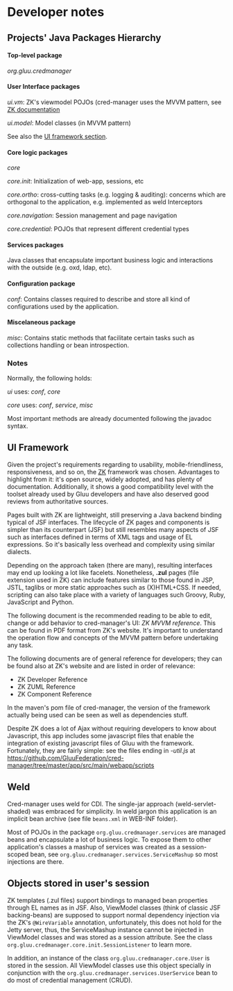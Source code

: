 # Developer notes

## Projects' Java Packages Hierarchy

#### Top-level package

*org.gluu.credmanager*

#### User Interface packages

*ui.vm*: ZK's viewmodel POJOs (cred-manager uses the MVVM pattern, see [ZK documentation](https://www.zkoss.org/documentation) 

*ui.model*: Model classes (in MVVM pattern)

See also the [UI framework section](#ui-framework).

#### Core logic packages

*core* 

*core.init*: Initialization of web-app, sessions, etc 

*core.ortho*: cross-cutting tasks (e.g. logging & auditing): concerns which are orthogonal to the application, e.g. implemented as weld Interceptors 

*core.navigation*: Session management and page navigation 

*core.credential*: POJOs that represent different credential types

#### Services packages

Java classes that encapsulate important business logic and interactions with the outside (e.g. oxd, ldap, etc).

#### Configuration package

*conf*: Contains classes required to describe and store all kind of configurations used by the application.
	
#### Miscelaneous package

*misc*: Contains static methods that facilitate certain tasks such as collections handling or bean introspection.


### Notes

Normally, the following holds:

*ui* uses: *conf*, *core* 

*core* uses: *conf*, *service*, *misc*

Most important methods are already documented following the javadoc syntax.


## UI Framework

Given the project's requirements regarding to usability, mobile-friendliness, responsiveness, and so on, the [ZK](https://www.zkoss.org) framework was chosen. Advantages to highlight from it: it's open source, widely adopted, and has plenty of documentation. Additionally, it shows a good compatibility level with the toolset already used by Gluu developers and have also deserved good reviews from authoritative sources.

Pages built with ZK are lightweight, still preserving a Java backend binding typical of JSF interfaces. The lifecycle of ZK pages and components is simpler than its counterpart (JSF) but still resembles many aspects of JSF such as interfaces defined in terms of XML tags and usage of EL expressions. So it's basically less overhead and complexity using similar dialects.

Depending on the approach taken (there are many), resulting interfaces may end up looking a lot like facelets. Nonetheless, **.zul** pages (file extension used in ZK) can include features similar to those found in JSP, JSTL, taglibs or more static approaches such as (X)HTML+CSS. If needed, scripting can also take place with a variety of languages such Groovy, Ruby, JavaScript and Python.

The following document is the recommended reading to be able to edit, change or add behavior to cred-manager's UI: *ZK MVVM reference*. This can be found in PDF format from ZK's website. It's important to understand the operation flow and concepts of the MVVM pattern before undertaking any task.

The following documents are of general reference for developers; they can be found also at ZK's website and are listed in order of relevance:

* ZK Developer Reference
* ZK ZUML Reference
* ZK Component Reference

In the maven's pom file of cred-manager, the version of the framework actually being used can be seen as well as dependencies stuff.

Despite ZK does a lot of Ajax without requiring developers to know about Javascript, this app includes some javascript files that enable the integration of existing javascript files of Gluu with the framework. Fortunately, they are fairly simple: see the files ending in *-util.js* at https://github.com/GluuFederation/cred-manager/tree/master/app/src/main/webapp/scripts

## Weld

Cred-manager uses weld for CDI. The single-jar approach (weld-servlet-shaded) was embraced for simplicity. In weld jargon this application is an implicit bean archive (see file `beans.xml` in WEB-INF folder). 

Most of POJOs in the package `org.gluu.credmanager.services` are managed beans and encapsulate a lot of business logic. To expose them to other application's classes a mashup of services was created as a session-scoped bean, see `org.gluu.credmanager.services.ServiceMashup` so most injections are there.

## Objects stored in user's session

ZK templates (.zul files) support bindings to managed bean properties through EL names as in JSF. Also, ViewModel classes (think of classic JSF backing-beans) are supposed to support normal dependency injection via the ZK's `@WireVariable` annotation, unfortunately, this does not hold for the Jetty server, thus, the ServiceMashup instance cannot be injected in ViewModel classes and was stored as a session attribute. See the class `org.gluu.credmanager.core.init.SessionListener` to learn more.

In addition, an instance of the class `org.gluu.credmanager.core.User` is stored in the session. All ViewModel classes use this object specially in conjunction with the `org.gluu.credmanager.services.UserService` bean to do most of credential management (CRUD).